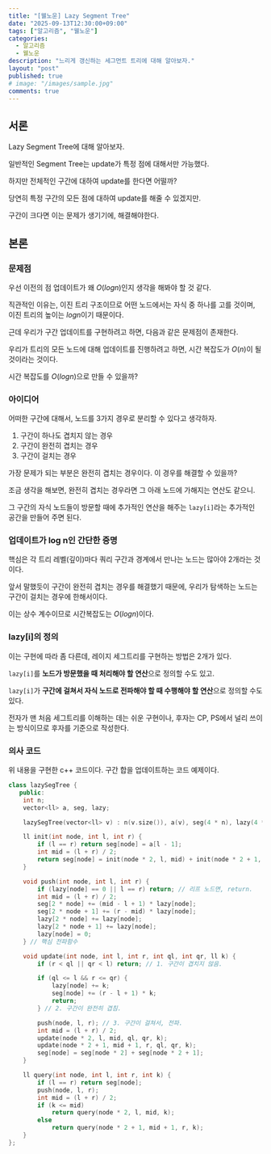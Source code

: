 ```yaml
---
title: "[웰노운] Lazy Segment Tree"
date: "2025-09-13T12:30:00+09:00"
tags: ["알고리즘", "웰노운"]
categories:
  - 알고리즘
  - 웰노운
description: "느리게 갱신하는 세그먼트 트리에 대해 알아보자."
layout: "post"
published: true
# image: "/images/sample.jpg"
comments: true
---
```


## 서론
Lazy Segment Tree에 대해 알아보자.

일반적인 Segment Tree는 update가 특정 점에 대해서만 가능했다.

하지만 전체적인 구간에 대하여 update를 한다면 어떨까?

당연히 특정 구간의 모든 점에 대하여 update를 해줄 수 있겠지만.

구간이 크다면 이는 문제가 생기기에, 해결해야한다.

## 본론
### 문제점
우선 이전의 점 업데이트가 왜 $O(log n)$인지 생각을 해봐야 할 것 같다.

직관적인 이유는, 이진 트리 구조이므로 어떤 노드에서는 자식 중 하나를 고를 것이며, 이진 트리의 높이는 $log n$이기 때문이다.

근데 우리가 구간 업데이트를 구현하려고 하면, 다음과 같은 문제점이 존재한다.

우리가 트리의 모든 노드에 대해 업데이트를 진행하려고 하면, 시간 복잡도가 $O(n)$이 될 것이라는 것이다.

시간 복잡도를 $O(log n)$으로 만들 수 있을까?

### 아이디어
어떠한 구간에 대해서, 노드를 3가지 경우로 분리할 수 있다고 생각하자.

1. 구간이 하나도 겹치지 않는 경우
2. 구간이 완전히 겹치는 경우
3. 구간이 걸치는 경우

가장 문제가 되는 부분은 완전히 겹치는 경우이다. 이 경우를 해결할 수 있을까?

조금 생각을 해보면, 완전히 겹치는 경우라면 그 아래 노드에 가해지는 연산도 같으니.

그 구간의 자식 노드들이 방문할 때에 추가적인 연산을 해주는 `lazy[i]`라는 추가적인 공간을 만들어 주면 된다.

### 업데이트가 log n인 간단한 증명
핵심은 각 트리 레벨(깊이)마다 쿼리 구간과 경계에서 만나는 노드는 많아야 2개라는 것이다.

앞서 말했듯이 구간이 완전히 겹치는 경우를 해결했기 때문에, 우리가 탐색하는 노드는 구간이 걸치는 경우에 한해서이다.

이는 상수 계수이므로 시간복잡도는 $O(log n)$이다.

### lazy[i]의 정의
이는 구현에 따라 좀 다른데, 레이지 세그트리를 구현하는 방법은 2개가 있다.

`lazy[i]`를 **노드가 방문했을 때 처리해야 할 연산**으로 정의할 수도 있고.

`lazy[i]`가 **구간에 걸쳐서 자식 노드로 전파해야 할 때 수행해야 할 연산**으로 정의할 수도 있다.

전자가 맨 처음 세그트리를 이해하는 데는 쉬운 구현이나, 후자는 CP, PS에서 널리 쓰이는 방식이므로 후자를 기준으로 작성한다.

### 의사 코드
위 내용을 구현한 c++ 코드이다. 구간 합을 업데이트하는 코드 예제이다.

```c++
class lazySegTree {
   public:
    int n;
    vector<ll> a, seg, lazy;

    lazySegTree(vector<ll> v) : n(v.size()), a(v), seg(4 * n), lazy(4 * n) { init(1, 1, n); }

    ll init(int node, int l, int r) {
        if (l == r) return seg[node] = a[l - 1];
        int mid = (l + r) / 2;
        return seg[node] = init(node * 2, l, mid) + init(node * 2 + 1, mid + 1, r);
    }

    void push(int node, int l, int r) {
        if (lazy[node] == 0 || l == r) return; // 리프 노드면, return.
        int mid = (l + r) / 2;
        seg[2 * node] += (mid - l + 1) * lazy[node];
        seg[2 * node + 1] += (r - mid) * lazy[node];
        lazy[2 * node] += lazy[node];
        lazy[2 * node + 1] += lazy[node];
        lazy[node] = 0;
    } // 핵심 전파함수

    void update(int node, int l, int r, int ql, int qr, ll k) {
        if (r < ql || qr < l) return; // 1. 구간이 겹치지 않음.

        if (ql <= l && r <= qr) {
            lazy[node] += k;
            seg[node] += (r - l + 1) * k;
            return;
        } // 2. 구간이 완전히 겹침.

        push(node, l, r); // 3. 구간이 걸쳐서, 전파.
        int mid = (l + r) / 2;
        update(node * 2, l, mid, ql, qr, k);
        update(node * 2 + 1, mid + 1, r, ql, qr, k);
        seg[node] = seg[node * 2] + seg[node * 2 + 1];
    }

    ll query(int node, int l, int r, int k) {
        if (l == r) return seg[node];
        push(node, l, r);
        int mid = (l + r) / 2;
        if (k <= mid)
            return query(node * 2, l, mid, k);
        else
            return query(node * 2 + 1, mid + 1, r, k);
    }
};
```
